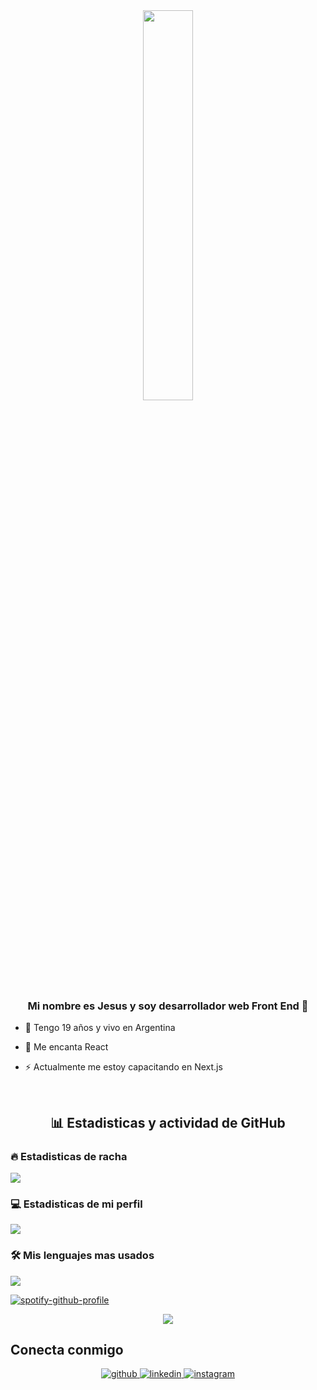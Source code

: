 <div align="center">
<img src="https://rishavanand.github.io/static/images/greetings.gif" align="center" style="width: 40%" />
</div>  

### <div align="center">Mi nombre es Jesus y soy desarrollador web Front End 🚀</div>  
  

- 🔭 Tengo 19 años y vivo en Argentina
  

- 🌱 Me encanta React  
  

- ⚡ Actualmente me estoy capacitando en Next.js
<br/>

<div align="center">
 <h2>📊 Estadisticas y actividad de GitHub </h2>
</div>

<h3>🔥 Estadisticas de racha </h3>

<img src="https://streak-stats.demolab.com/?user=Jesustropro&theme=monokai-metallian&hide_border=true"/>

  <h3>💻 Estadisticas de mi perfil</h3>
<img src="https://denvercoder1-github-readme-stats.vercel.app/api/?username=Jesustropro&show_icons=true&include_all_commits=true&count_private=true&theme=react&hide_border=true&bg_color=1F222E&title_color=F85D7F&icon_color=F8D866"/>

  <h3>🛠️ Mis lenguajes mas usados </h3>

<img src="https://github-readme-stats.vercel.app/api/top-langs/?username=Jesustropro&show_icons=true&theme=react&layout=compact&hide_border=true&bg_color=1F222E&title_color=F85D7F&icon_color=F8D866&hide=Jupyter%20Notebook"/>
 

[![spotify-github-profile](https://spotify-github-profile.vercel.app/api/view?uid=31ls2iphkv5tnlb7nz6ftuefkkky&cover_image=true&theme=default&show_offline=false&background_color=121212)](https://github.com/kittinan/spotify-github-profile)

<div align="center">
<img src="https://komarev.com/ghpvc/?username=Jesustropro&&style=flat-square" align="center" />
</div>  


## Conecta conmigo 
<div align="center">
<a href="https://github.com/Jesustropro" target="_blank">
<img src=https://img.shields.io/badge/github-%2324292e.svg?&style=for-the-badge&logo=github&logoColor=white alt=github style="margin-bottom: 5px;" />
</a>
<a href="https://www.linkedin.com/in/jesus-daniel-mora-trovat" target="_blank">
<img src=https://img.shields.io/badge/linkedin-%231E77B5.svg?&style=for-the-badge&logo=linkedin&logoColor=white alt=linkedin style="margin-bottom: 5px;" />
</a>

<a href="https://www.instagram.com/djesusmt/" target="_blank">
<img src=https://img.shields.io/badge/instagram-%23000000.svg?&style=for-the-badge&logo=instagram&logoColor=white alt=instagram style="margin-bottom: 5px;" />
</a>  
</div>  
